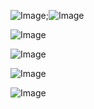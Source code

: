  ![Image](https://github.com/user-attachments/assets/8da54eee-5423-4b45-8cea-0babb89b7961);![Image](https://github.com/user-attachments/assets/46fd2cc8-4ef6-4cac-bcde-a6b4eb19eefa)

![Image](https://github.com/user-attachments/assets/8e6179eb-9b3d-44bf-8e5a-040a0158c6e8)

![Image](https://github.com/user-attachments/assets/27287e7b-3a36-4be3-b20b-6664df5b0fd7)

![Image](https://github.com/user-attachments/assets/4285f46d-e87e-4989-8255-fbd3fc4bb740)

![Image](https://github.com/user-attachments/assets/10192d2d-baca-46ae-837d-c770bccdba90)
